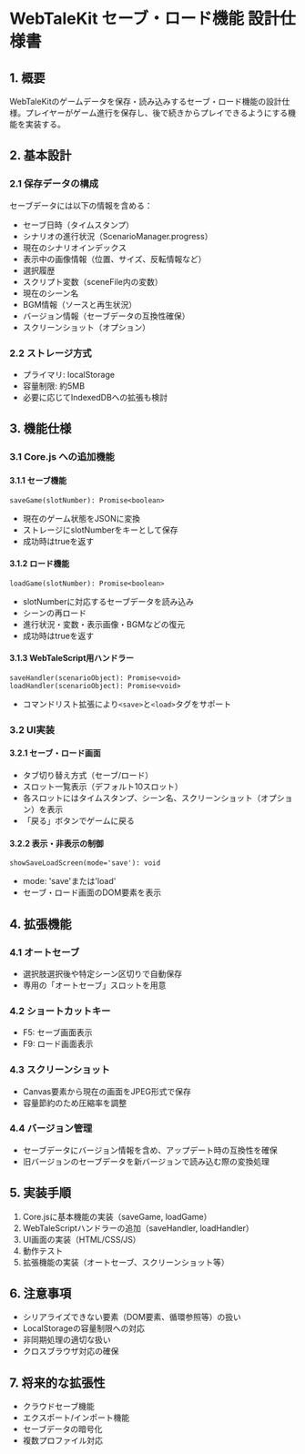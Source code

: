 # WebTaleKit セーブ・ロード機能 設計仕様書

## 1. 概要

WebTaleKitのゲームデータを保存・読み込みするセーブ・ロード機能の設計仕様。プレイヤーがゲーム進行を保存し、後で続きからプレイできるようにする機能を実装する。

## 2. 基本設計

### 2.1 保存データの構成

セーブデータには以下の情報を含める：

- セーブ日時（タイムスタンプ）
- シナリオの進行状況（ScenarioManager.progress）
- 現在のシナリオインデックス
- 表示中の画像情報（位置、サイズ、反転情報など）
- 選択履歴
- スクリプト変数（sceneFile内の変数）
- 現在のシーン名
- BGM情報（ソースと再生状況）
- バージョン情報（セーブデータの互換性確保）
- スクリーンショット（オプション）

### 2.2 ストレージ方式

- プライマリ: localStorage
- 容量制限: 約5MB
- 必要に応じてIndexedDBへの拡張も検討

## 3. 機能仕様

### 3.1 Core.js への追加機能

#### 3.1.1 セーブ機能

```
saveGame(slotNumber): Promise<boolean>
```

- 現在のゲーム状態をJSONに変換
- ストレージにslotNumberをキーとして保存
- 成功時はtrueを返す

#### 3.1.2 ロード機能

```
loadGame(slotNumber): Promise<boolean>
```

- slotNumberに対応するセーブデータを読み込み
- シーンの再ロード
- 進行状況・変数・表示画像・BGMなどの復元
- 成功時はtrueを返す

#### 3.1.3 WebTaleScript用ハンドラー

```
saveHandler(scenarioObject): Promise<void>
loadHandler(scenarioObject): Promise<void>
```

- コマンドリスト拡張により`<save>`と`<load>`タグをサポート

### 3.2 UI実装

#### 3.2.1 セーブ・ロード画面

- タブ切り替え方式（セーブ/ロード）
- スロット一覧表示（デフォルト10スロット）
- 各スロットにはタイムスタンプ、シーン名、スクリーンショット（オプション）を表示
- 「戻る」ボタンでゲームに戻る

#### 3.2.2 表示・非表示の制御

```
showSaveLoadScreen(mode='save'): void
```

- mode: 'save'または'load'
- セーブ・ロード画面のDOM要素を表示

## 4. 拡張機能

### 4.1 オートセーブ

- 選択肢選択後や特定シーン区切りで自動保存
- 専用の「オートセーブ」スロットを用意

### 4.2 ショートカットキー

- F5: セーブ画面表示
- F9: ロード画面表示

### 4.3 スクリーンショット

- Canvas要素から現在の画面をJPEG形式で保存
- 容量節約のため圧縮率を調整

### 4.4 バージョン管理

- セーブデータにバージョン情報を含め、アップデート時の互換性を確保
- 旧バージョンのセーブデータを新バージョンで読み込む際の変換処理

## 5. 実装手順

1. Core.jsに基本機能の実装（saveGame, loadGame）
2. WebTaleScriptハンドラーの追加（saveHandler, loadHandler）
3. UI画面の実装（HTML/CSS/JS）
4. 動作テスト
5. 拡張機能の実装（オートセーブ、スクリーンショット等）

## 6. 注意事項

- シリアライズできない要素（DOM要素、循環参照等）の扱い
- LocalStorageの容量制限への対応
- 非同期処理の適切な扱い
- クロスブラウザ対応の確保

## 7. 将来的な拡張性

- クラウドセーブ機能
- エクスポート/インポート機能
- セーブデータの暗号化
- 複数プロファイル対応
